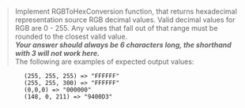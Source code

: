﻿> Implement RGBToHexConversion function, that returns hexadecimal representation source RGB decimal values. Valid decimal values for RGB are 0 - 255. Any values that fall out of that range must be rounded to the closest valid value.   
> ***Your answer should always be 6 characters long, the shorthand with 3 will not work here.***   
> The following are examples of expected output values:
            
            (255, 255, 255) => "FFFFFF"
            (255, 255, 300) => "FFFFFF"
            (0,0,0) => "000000"
            (148, 0, 211) => "9400D3"